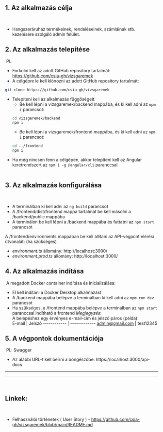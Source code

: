 ## **1. Az alkalmazás célja**

​

- Hangszeráruház termékeinek, rendeléseinek, számláinak stb. kezelésére szolgáló admin felület.
  ​

## **2. Az alkalmazás telepítése**

​
Pl.:

- Forkolni kell az adott GitHub repository tartalmát: https://github.com/csia-gh/vizsgaremek
- A célgépre le kell klónozni az adott GitHub repository tartalmát:

```sh
git clone https://github.com/csia-gh/vizsgaremek
```

- Telepíteni kell az alkalmazás függőségeit:
  - Be kell lépni a vizsgaremek/backend mappába, és ki kell adni az `npm i` parancsot:
  ```sh
  cd vizsgaremek/backend
  npm i
  ```
  - Be kell lépni a vizsgaremek/frontend mappába, és ki kell adni az `npm i` parancsot:
  ```sh
  cd ../frontend
  npm i
  ```
- Ha még nincsen fenn a célgépen, akkor telepíteni kell az Angular keretrendszert az `npm i -g @angular/cli` paranccsal  
  ​

## **3. Az alkalmazás konfigurálása**

​

- A terminálban ki kell adni az `ng build` parancsot
- A /frontend/dist/frontend mappa tartalmát be kell másolni a /backend/public mappába
- A terminálon be kell lépni a /backend mappába és futtatni az `npm start` parancsot

A /frontend/environments mappában be kell állítani az API-végpont elérési útvonalát: (ha szükséges)

- _environment.ts_ állomány: http://localhost:3000/
- _environment.prod.ts_ állomány: http://localhost:3000/
  ​

## **4. Az alkalmazás indítása**

​
A megadott Docker container indítása és inicializálása:

- El kell indítani a Docker Desktop alkalmazást
- A /backend mappába belépve a terminálban ki kell adni az `npm run dev` parancsot
- Ha szükséges, a /frontend mappába belépve a terminálban az `npm start` paranccsal indítható a frontend
  ​
  _Megjegyzés_:  
  A belépéshez egy érvényes e-mail-cím és jelszó páros (példa):  
  ​
  E-mail | Jelszó
  ------------ | -------------
  admin@gmail.com | test12345

## **5. A végpontok dokumentációja**

​
Pl.:
Swagger

- Az alábbi URL-t kell beírni a böngészőbe: https://localhost:3000/api-docs
  ​

---

---

​

## **Linkek:**

​

- Felhasználói történetek ( User Story ) - https://github.com/csia-gh/vizsgaremek/blob/main/README.md
